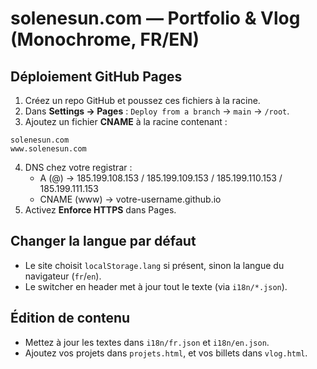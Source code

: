 
# solenesun.com — Portfolio & Vlog (Monochrome, FR/EN)

## Déploiement GitHub Pages
1. Créez un repo GitHub et poussez ces fichiers à la racine.
2. Dans **Settings → Pages** : `Deploy from a branch` → `main` → `/root`.
3. Ajoutez un fichier **CNAME** à la racine contenant :
```
solenesun.com
www.solenesun.com
```
4. DNS chez votre registrar :
   - A (@) → 185.199.108.153 / 185.199.109.153 / 185.199.110.153 / 185.199.111.153
   - CNAME (www) → votre-username.github.io
5. Activez **Enforce HTTPS** dans Pages.

## Changer la langue par défaut
- Le site choisit `localStorage.lang` si présent, sinon la langue du navigateur (`fr`/`en`).
- Le switcher en header met à jour tout le texte (via `i18n/*.json`).

## Édition de contenu
- Mettez à jour les textes dans `i18n/fr.json` et `i18n/en.json`.
- Ajoutez vos projets dans `projets.html`, et vos billets dans `vlog.html`.
